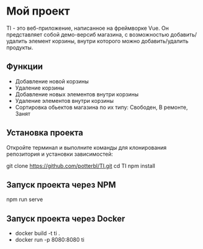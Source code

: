 # Мой проект

TI - это веб-приложение, написанное на фреймворке Vue. 
Он представляет собой демо-версиб магазина, с возможностью добавить/удалить элемент корзины, внутри которого можно добавить/удалить продукты.

## Функции

- Добавление новой корзины
- Удаление корзины
- Добавление новых элементов внутри корзины
- Удаление элементов внутри корзины
- Сортировка обьектов магазина по их типу: Свободен, В ремонте, Занят

## Установка проекта
Откройте терминал и выполните команды для клонирования репозитория и установки зависимостей:

git clone https://github.com/potterbl/TI.git
cd TI
npm install

## Запуск проекта через NPM

npm run serve

## Запуск проекта через Docker

- docker build -t ti .
- docker run -p 8080:8080 ti